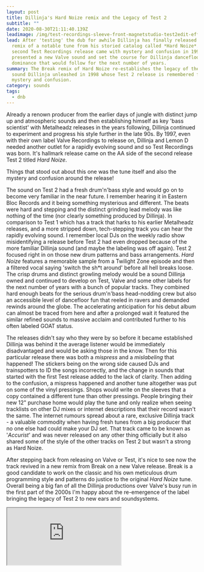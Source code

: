 ```yaml
---
layout: post
title: Dillinja's Hard Noize remix and the Legacy of Test 2
subtitle: ""
date: 2020-08-30T21:11:40.139Z
leadimage: /img/test-recordings-sleeve-front-magnetstudio-test2edit-effect.jpg
lead: After 'testing' the dub for awhile Dillinja has finally released the Break
  remix of a notable tune from his storied catalog called *Hard Noize*. The
  second Test Recordings release came with mystery and confusion in 1998 but
  presented a new Valve sound and set the course for Dillinja dancefloor
  dominance that would follow for the next number of years.
summary: The Break remix of Hard Noize re-establishes the legacy of the new
  sound Dillinja unleashed in 1998 whose Test 2 release is remembered for its
  mystery and confusion.
category: sounds
tags:
  - dnb
---
```

Already a renown producer from the earlier days of jungle with distinct jump up and atmospheric sounds and then establishing himself as key 'bass scientist' with Metalheadz releases in the years following, Dillinja continued to experiment and progress his style further in the late 90s. By 1997, even with their own label Valve Recordings to release on, Dillinja and Lemon D needed another outlet for a rapidly evolving sound and so Test Recordings was born. It's hallmark release came on the AA side of the second release Test 2 titled *Hard Noize*.

Things that stood out about this one was the tune itself and also the mystery and confusion around the release!

The sound on Test 2 had a fresh drum'n'bass style and would go on to become very familiar in the near future. I remember hearing it in Eastern Bloc Records and it being something mysterious and different. The beats were hard and stepping and the distinct grinding lead melody was like nothing of the time (nor clearly something produced by Dillinja). In comparison to Test 1 which has a track that harks to his earlier Metalheadz releases, and a more stripped down, tech-stepping track you can hear the rapidly evolving sound. I remember local DJs on the weekly radio show misidentifying a release before Test 2 had even dropped because of the more familiar Dillinja sound (and maybe the labeling was off again). Test 2 focused right in on those new drum patterns and bass arrangements. *Hard Noize* features a memorable sample from a Twilight Zone episode and then a filtered vocal saying 'switch the sh*t around' before all hell breaks loose. The crisp drums and distinct growling melody would be a sound Dillinja owned and continued to develop on Test, Valve and some other labels for the next number of years with a bunch of popular tracks. They combined hard enough beats for the serious drum'n'bass head-nodding crew but also an accessible level of dancefloor fun that reeled in ravers and demanded rewinds around the globe. The accelerating anticipation for his debut album can almost be traced from here and after a prolonged wait it featured the similar refined sounds to massive acclaim and contributed further to his often labeled GOAT status.

The releases didn't say who they were by so before it became established Dillinja was behind it the average listener would be immediately disadvantaged and would be asking those in the know. Then for this particular release there was both a *mispress* and a *mislabeling* that happened! The stickers being on the wrong side caused DJs and trainspotters to ID the songs incorrectly, and the change in sounds that started with the first Test release added to the lack of clarity. Then adding to the confusion, a mispress happened and another tune altogether was put on some of the vinyl pressings. Shops would write on the sleeves that a copy contained a different tune than other pressings. People bringing their new 12" purchase home would play the tune and only realize when seeing tracklists on other DJ mixes or internet descriptions that their record wasn't the same. The internet rumours spread about a rare, exclusive Dillinja track - a valuable commodity when having fresh tunes from a big producer that no one else had could make your DJ set. That track came to be known as '*Accurist*' and was never released on any other thing officially but it also shared some of the style of the other tracks on Test 2 but wasn't a strong as Hard Noize.

After stepping back from releasing on Valve or Test, it's nice to see now the track revived in a new remix from Break on a new Valve release. Break is a good candidate to work on the classic and his own meticulous drum programming style and patterns do justice to the original *Hard Noize* tune. Overall being a big fan of all the Dillinja productions over Valve's busy run in the first part of the 2000s I'm happy about the re-emergence of the label bringing the legacy of Test 2 to new ears and soundsystems.

<div class="embed-responsive embed-responsive-16by9" style="max-height:208px;">
  <iframe class="embed-responsive-item" style="max-height:208px;" src="https://bandcamp.com/EmbeddedPlayer/album=3968273796/size=large/bgcol=ffffff/linkcol=0687f5/tracklist=false/artwork=small/track=130500020/transparent=true/" seamless></iframe>
</div>